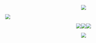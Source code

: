 <p align="center">
<img src="https://64.media.tumblr.com/9fd58a223da5e52b91d47881cf65c269/c3f2bfed2dca505a-71/s1280x1920/8d02d53e1c85f858ce0e5168c3b2efd7fbeff53c.pnj"/>
</p>

<p align="left">
<img src="https://files.catbox.moe/9y5zig.png"
"/>
<div align="center">
  
<div align="">
    <a href="https://starpkmn.straw.page/"><img src="https://files.catbox.moe/y163rq.png"><a href="https://cursed-speech.carrd.co/"><img src="https://files.catbox.moe/v8tdun.png"><a href="https://starpkmn.atabook.org/"><img src="https://files.catbox.moe/m5mgiq.png">


![](https://komarev.com/ghpvc/?username=docziegler&color=C69F2B&style=flat-square&label=ꔫ)

